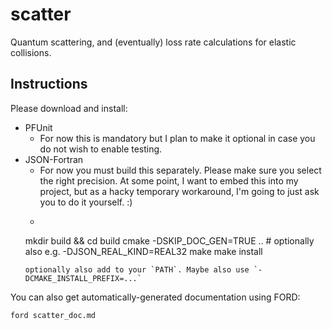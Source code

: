# scatter

Quantum scattering, and (eventually) loss rate calculations for elastic collisions. 

## Instructions

Please download and install: 
- PFUnit
  - For now this is mandatory but I plan to make it optional in case you do not wish to enable testing.
- JSON-Fortran
  - For now you must build this separately. Please make sure you select the right precision. At some point, I want to embed this into my project, but as a hacky temporary workaround, I'm going to just ask you to do it yourself. :)
  - ```
  mkdir build && cd build
  cmake -DSKIP_DOC_GEN=TRUE .. # optionally also e.g. -DJSON_REAL_KIND=REAL32
  make
  make install
  ```
  optionally also add to your `PATH`. Maybe also use `-DCMAKE_INSTALL_PREFIX=...`

You can also get automatically-generated documentation using FORD:
```
ford scatter_doc.md
```